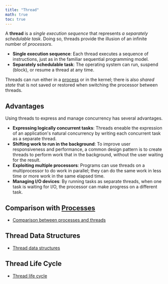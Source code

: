 ```yaml
---
title: "Thread"
math: true
toc: true
---
```


A **thread** is a _single execution sequence_ that represents _a separately schedulable task_. Doing so, threads provide the illusion of an infinite number of _processors_.

- **Single execution sequence**: Each thread executes a sequence of instructions, just as in the familiar sequential programming model.
- **Separately schedulable task**: The operating system can run, suspend (block), or resume a thread at any time.

Threads can run either in a [process](/notes/Process.md) or in the kernel; there is also _shared state_ that is not saved or restored when switching the processor between threads.

## Advantages
Using threads to express and manage concurrency has several advantages.

-  **Expressing logically concurrent tasks**: Threads eneable the expression of an application's natural concurrency by writing each concurrent task as a separate thread.
- **Shifting work to run in the background**: To improve user responsiveness and performance, a common design pattern is to create threads to perform work that in the background, without the user waiting for the result.
- **Exploiting multiple processors**: Programs can use threads on a multiprocessor to do work in parallel; they can do the same work in less time or more work in the same elapsed time.
- **Managing I/O devices**: By running tasks as separate threads, when one task is waiting for I/O, the processor can make progress on a different task.

## Comparison with [Processes](/notes/Process.md)
- [Comparison between processes and threads](Comparison%20between%20processes%20and%20threads.md)

## Thread Data Structures
- [Thread data structures](Thread%20data%20structures.md)

## Thread Life Cycle
- [Thread life cycle](Thread%20life%20cycle.md)
